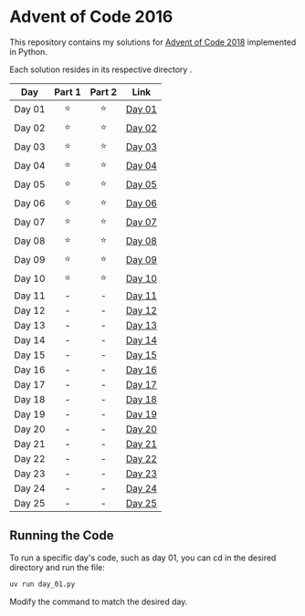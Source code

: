 # Advent of Code 2016

This repository contains my solutions for [Advent of Code 2018](https://adventofcode.com/2018) implemented in Python.

Each solution resides in its respective directory .

| Day    | Part 1 | Part 2 | Link             |
|--------|:------:|:------:|------------------|
| Day 01 |   ⭐️   |   ⭐    | [Day 01](day_01) |
| Day 02 |   ⭐️   |   ⭐    | [Day 02](day_02) |
| Day 03 |   ⭐    |   ⭐    | [Day 03](day_03) |
| Day 04 |   ⭐    |   ⭐    | [Day 04](day_04) |
| Day 05 |   ⭐    |   ⭐    | [Day 05](day_05) |
| Day 06 |   ⭐    |   ⭐    | [Day 06](day_06) |
| Day 07 |   ⭐    |   ⭐    | [Day 07](day_07) |
| Day 08 |   ⭐    |   ⭐    | [Day 08](day_08) |
| Day 09 |   ⭐    |   ⭐    | [Day 09](day_09) |
| Day 10 |   ⭐    |   ⭐    | [Day 10](day_10) |
| Day 11 |   -    |   -    | [Day 11](day_11) |
| Day 12 |   -    |   -    | [Day 12](day_12) |
| Day 13 |   -    |   -    | [Day 13](day_13) |
| Day 14 |   -    |   -    | [Day 14](day_14) |
| Day 15 |   -    |   -    | [Day 15](day_15) |
| Day 16 |   -    |   -    | [Day 16](day_16) |
| Day 17 |   -    |   -    | [Day 17](day_17) |
| Day 18 |   -    |   -    | [Day 18](day_18) |
| Day 19 |   -    |   -    | [Day 19](day_19) |
| Day 20 |   -    |   -    | [Day 20](day_20) |
| Day 21 |   -    |   -    | [Day 21](day_22) |
| Day 22 |   -    |   -    | [Day 22](day_21) |
| Day 23 |   -    |   -    | [Day 23](day_23) |
| Day 24 |   -    |   -    | [Day 24](day_24) |
| Day 25 |   -    |   -    | [Day 25](day_25) |

## Running the Code

To run a specific day's code, such as day 01, you can cd in the desired directory and run the file:

``` bash
uv run day_01.py
```

Modify the command to match the desired day.
